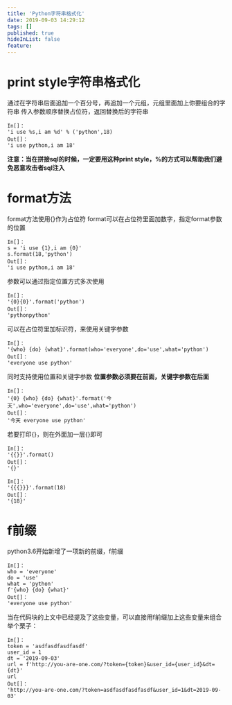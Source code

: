 ```yaml
---
title: 'Python字符串格式化'
date: 2019-09-03 14:29:12
tags: []
published: true
hideInList: false
feature: 
---
```

# print style字符串格式化
通过在字符串后面追加一个百分号，再追加一个元组，元组里面加上你要组合的字符串
传入参数顺序替换占位符，返回替换后的字符串
```
In[]：
'i use %s,i am %d' % ('python',18)
Out[]：
'i use python,i am 18'
```
**注意：当在拼接sql的时候，一定要用这种print style，%的方式可以帮助我们避免恶意攻击者sql注入**
# format方法
format方法使用{}作为占位符
format可以在占位符里面加数字，指定format参数的位置
```
In[]：
s = 'i use {1},i am {0}'
s.format(18,'python')
Out[]：
'i use python,i am 18'
```
参数可以通过指定位置方式多次使用
```
In[]：
'{0}{0}'.format('python')
Out[]：
'pythonpython'
```
可以在占位符里加标识符，来使用关键字参数
```
In[]：
'{who} {do} {what}'.format(who='everyone',do='use',what='python')
Out[]：
'everyone use python'
```
同时支持使用位置和关键字参数
**位置参数必须要在前面，关键字参数在后面**
```
In[]：
'{0} {who} {do} {what}'.format('今天',who='everyone',do='use',what='python')
Out[]：
'今天 everyone use python'
```
若要打印{}，则在外面加一层{}即可
```
In[]：
'{{}}'.format()
Out[]：
'{}'
```
```
In[]：
'{{{}}}'.format(18)
Out[]：
'{18}'
```
# f前缀
python3.6开始新增了一项新的前缀，f前缀
```
In[]：
who = 'everyone'
do = 'use'
what = 'python'
f'{who} {do} {what}'
Out[]：
'everyone use python'
```
当在代码块的上文中已经提及了这些变量，可以直接用f前缀加上这些变量来组合
举个栗子：
```
In[]：
token = 'asdfasdfasdfasdf'
user_id = 1
dt = '2019-09-03'
url = f'http://you-are-one.com/?token={token}&user_id={user_id}&dt={dt}'
url
Out[]：
'http://you-are-one.com/?token=asdfasdfasdfasdf&user_id=1&dt=2019-09-03'
```





















